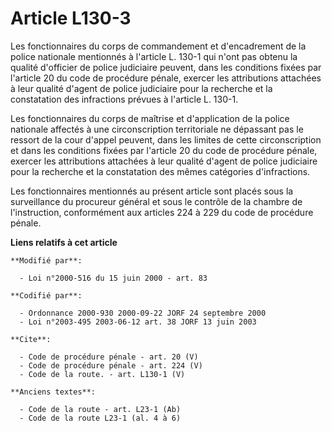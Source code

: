 # Article L130-3

Les fonctionnaires du corps de commandement et d'encadrement de la police nationale mentionnés à l'article L. 130-1 qui n'ont
pas obtenu la qualité d'officier de police judiciaire peuvent, dans les conditions fixées par l'article 20 du code de
procédure pénale, exercer les attributions attachées à leur qualité d'agent de police judiciaire pour la recherche et la
constatation des infractions prévues à l'article L. 130-1. 

Les fonctionnaires du corps de maîtrise et d'application de la police nationale affectés à une circonscription territoriale
ne dépassant pas le ressort de la cour d'appel peuvent, dans les limites de cette circonscription et dans les conditions
fixées par l'article 20 du code de procédure pénale, exercer les attributions attachées à leur qualité d'agent de police
judiciaire pour la recherche et la constatation des mêmes catégories d'infractions. 

Les fonctionnaires mentionnés au présent article sont placés sous la surveillance du procureur général et sous le contrôle de
la chambre de l'instruction, conformément aux articles 224 à 229 du code de procédure pénale.

**Liens relatifs à cet article**

	**Modifié par**:

	  - Loi n°2000-516 du 15 juin 2000 - art. 83

	**Codifié par**:

	  - Ordonnance 2000-930 2000-09-22 JORF 24 septembre 2000
	  - Loi n°2003-495 2003-06-12 art. 38 JORF 13 juin 2003

	**Cite**:

	  - Code de procédure pénale - art. 20 (V)
	  - Code de procédure pénale - art. 224 (V)
	  - Code de la route. - art. L130-1 (V)

	**Anciens textes**:

	  - Code de la route - art. L23-1 (Ab)
	  - Code de la route L23-1 (al. 4 à 6)
